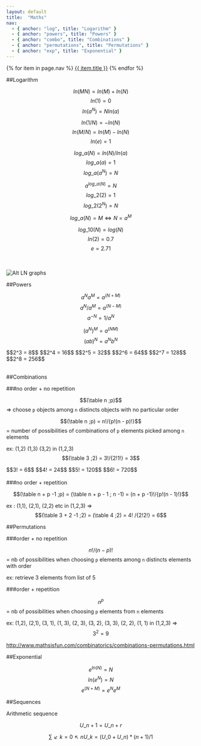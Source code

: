 ```yaml
---
layout: default
title:  "Maths"
nav:
  - { anchor: "log", title: "Logarithm" }
  - { anchor: "powers", title: "Powers" }
  - { anchor: "combo", title: "Combinations" }
  - { anchor: "permutations", title: "Permutations" }
  - { anchor: "exp", title: "Exponential" }
---
```


<nav class="page-nav">
{% for item in page.nav %}
<a href="#{{ item.anchor }}">{{ item.title }}</a>
{% endfor %}
</nav>

<a name="log"></a>
##Logarithm 

$$ln(MN) = ln(M) + ln(N)$$ 
$$ln(1) = 0$$
$$ln(a^N) = Nln(a)$$

$$ln(1/N) = -ln(N)$$ 
$$ln(M/N) = ln(M) - ln(N)$$
$$ln(e) = 1$$

$$log\_a(N) = {ln(N)}/{ln(a)}$$
$$log\_a(a)=1$$
$$log\_a(a^N)=N$$

$$a^{log\_a(N)} = N$$
$$log\_2(2)=1$$
$$log\_2(2^N)=N$$

$$log\_a(N) = M  ⇔ N = a^M$$

$$log\_10(N) = log(N)$$
$$ln(2)= 0.7$$
$$e= 2.71$$

<br/><br/>
![Alt LN graphs]({{site.baseurl}}/assets/img/ln.png)

<a name="powers"></a>
##Powers

$$a^Na^M = a^(N+M)$$
$$a^N/a^M = a^(N-M)$$
$$a^{-N} = 1/a^N$$

$$(a^N)^M = a^(NM)$$
$$(ab)^N = a^Nb^N$$

<div class="stabilo">
$$2^3 = 8$$
$$2^4 = 16$$
$$2^5 = 32$$
$$2^6 = 64$$
$$2^7 = 128$$
$$2^8 = 256$$
</div>
<br>

<a name="combo"></a>
##Combinations 

###no order + no repetition

$$(\table n ;p)$$
=> choose ```p``` objects among ```n``` distincts objects with no particular order<br>

$$(\table n ;p) = n!/{p!(n - p)!}$$ = number of possibilities of combinations of ```p``` elements picked among ```n``` elements

ex: (1,2) (1,3) (3,2) in (1,2,3)
$$(\table 3 ;2) = 3!/{2!1!} = 3$$

<div class="stabilo">
$$3! = 6$$
$$4! = 24$$
$$5! = 120$$
$$6! = 720$$
</div>
<br>
###no order + repetition

$$(\table n + p -1 ;p) = (\table n + p - 1 ; n -1) = (n + p -1)!/{p!(n - 1)!}$$

ex : (1,1), (2,1), (2,2) etc in (1,2,3) => $$(\table 3 + 2 -1 ;2) = (\table 4 ;2) = 4! /{2!2!} = 6$$

<a name="permutations"></a>
##Permutations

###order + no repetition

$$n! / (n - p)!$$ = nb of possibilities when choosing ```p``` elements among ```n``` distincts elements with order

ex: retrieve 3 elements from list of 5

###order + repetition

$$n^p$$ = nb of possibilities when choosing ```p``` elements from ```n``` elements

ex: (1,2), (2,1), (3, 1), (1, 3), (2, 3), (3, 2), (3, 3), (2, 2), (1, 1) in (1,2,3) => $$3^2 = 9$$

<http://www.mathsisfun.com/combinatorics/combinations-permutations.html>

<a name="exp"></a>
##Exponential 

$$e^{ln(N)} = N$$
$$ln(e^N) = N$$
$$e^(N+M) = e^Ne^M$$

<a name="seq"></a>
##Sequences

Arithmetic sequence

$$U\_{n+1} = U\_n + r$$

$$∑↙{k=0}↖n U\_k =  (U\_0 + U\_n ) * (n + 1) /1$$
